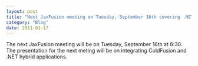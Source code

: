 ```yaml
---
layout: post
title: "Next JaxFusion meeting on Tuesday, September 16th covering .NET integration"
category: "Blog"
date: 2011-01-17
---
```



The next JaxFusion meeting will be on Tuesday, September 16th at 6:30\. The presentation for the next meting will be on integrating ColdFusion and .NET hybrid applications.